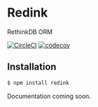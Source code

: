 # Redink
RethinkDB ORM

[![CircleCI](https://circleci.com/gh/endfire/redink.svg?style=svg)](https://circleci.com/gh/endfire/redink)
[![codecov](https://codecov.io/gh/endfire/redink/branch/master/graph/badge.svg)](https://codecov.io/gh/endfire/redink)

## Installation
```sh
$ npm install redink
```

Documentation coming soon.
